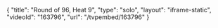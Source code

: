 {
    "title": "Round of 96, Heat 9",
    "type": "solo",
    "layout": "iframe-static",
    "videoId": "163796",
    "url": "\/tvpembed\/163796"
}